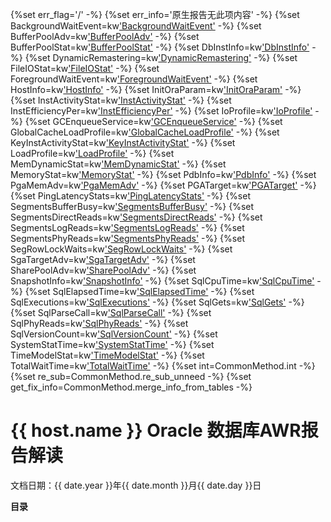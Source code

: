 {%set err_flag='/' -%}
{%set err_info='原生报告无此项内容' -%}
{%set BackgroundWaitEvent=kw['BackgroundWaitEvent']() -%}
{%set BufferPoolAdv=kw['BufferPoolAdv']() -%}
{%set BufferPoolStat=kw['BufferPoolStat']() -%}
{%set DbInstInfo=kw['DbInstInfo']() -%}
{%set DynamicRemastering=kw['DynamicRemastering']() -%}
{%set FileIOStat=kw['FileIOStat']() -%}
{%set ForegroundWaitEvent=kw['ForegroundWaitEvent']() -%}
{%set HostInfo=kw['HostInfo']() -%}
{%set InitOraParam=kw['InitOraParam']() -%}
{%set InstActivityStat=kw['InstActivityStat']() -%}
{%set InstEfficiencyPer=kw['InstEfficiencyPer']() -%}
{%set IoProfile=kw['IoProfile']() -%}
{%set GCEnqueueService=kw['GCEnqueueService']() -%}
{%set GlobalCacheLoadProfile=kw['GlobalCacheLoadProfile']() -%}
{%set KeyInstActivityStat=kw['KeyInstActivityStat']() -%}
{%set LoadProfile=kw['LoadProfile']() -%}
{%set MemDynamicStat=kw['MemDynamicStat']() -%}
{%set MemoryStat=kw['MemoryStat']() -%}
{%set PdbInfo=kw['PdbInfo']() -%}
{%set PgaMemAdv=kw['PgaMemAdv']() -%}
{%set PGATarget=kw['PGATarget']() -%}
{%set PingLatencyStats=kw['PingLatencyStats']() -%}
{%set SegmentsBufferBusy=kw['SegmentsBufferBusy']() -%}
{%set SegmentsDirectReads=kw['SegmentsDirectReads']() -%}
{%set SegmentsLogReads=kw['SegmentsLogReads']() -%}
{%set SegmentsPhyReads=kw['SegmentsPhyReads']() -%}
{%set SegRowLockWaits=kw['SegRowLockWaits']() -%}
{%set SgaTargetAdv=kw['SgaTargetAdv']() -%}
{%set SharePoolAdv=kw['SharePoolAdv']() -%}
{%set SnapshotInfo=kw['SnapshotInfo']() -%}
{%set SqlCpuTime=kw['SqlCpuTime']() -%}
{%set SqlElapsedTime=kw['SqlElapsedTime']() -%}
{%set SqlExecutions=kw['SqlExecutions']() -%}
{%set SqlGets=kw['SqlGets']() -%}
{%set SqlParseCall=kw['SqlParseCall']() -%}
{%set SqlPhyReads=kw['SqlPhyReads']() -%}
{%set SqlVersionCount=kw['SqlVersionCount']() -%}
{%set SystemStatTime=kw['SystemStatTime']() -%}
{%set TimeModelStat=kw['TimeModelStat']() -%}
{%set TotalWaitTime=kw['TotalWaitTime']() -%}
{%set int=CommonMethod.int -%}
{%set re_sub=CommonMethod.re_sub_unneed -%}
{%set get_fix_info=CommonMethod.merge_info_from_tables -%}

# {{ host.name }} Oracle 数据库AWR报告解读

文档日期：{{ date.year }}年{{ date.month }}月{{  date.day }}日

**目录**
